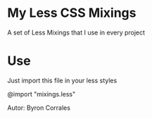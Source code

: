 My Less CSS Mixings
==============

A set of Less Mixings that I use in every project

Use
==============

Just import this file in your less styles

@import "mixings.less"

Autor: Byron Corrales

